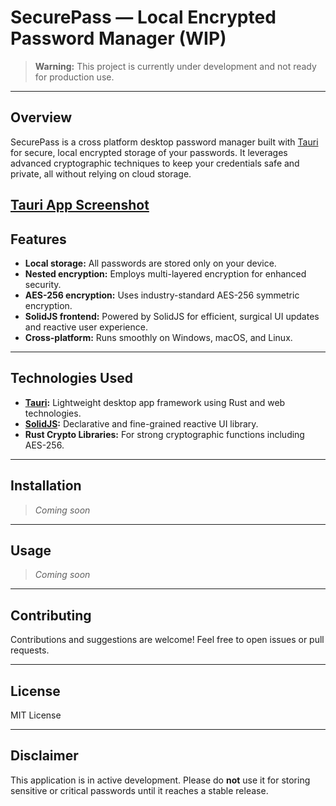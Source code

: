 # SecurePass — Local Encrypted Password Manager (WIP)

> **Warning:** This project is currently under development and not ready for production use.

---

## Overview

SecurePass is a cross platform desktop password manager built with [Tauri](https://tauri.app/) for secure, local encrypted storage of your passwords. It leverages advanced cryptographic techniques to keep your credentials safe and private, all without relying on cloud storage.

[Tauri App Screenshot](https://raw.githubusercontent.com/username/repo/branch/path/to/image.png)
---

## Features

- **Local storage:** All passwords are stored only on your device.
- **Nested encryption:** Employs multi-layered encryption for enhanced security.
- **AES-256 encryption:** Uses industry-standard AES-256 symmetric encryption.
- **SolidJS frontend:** Powered by SolidJS for efficient, surgical UI updates and reactive user experience.
- **Cross-platform:** Runs smoothly on Windows, macOS, and Linux.

---

## Technologies Used

- **[Tauri](https://tauri.app/):** Lightweight desktop app framework using Rust and web technologies.
- **[SolidJS](https://www.solidjs.com/):** Declarative and fine-grained reactive UI library.
- **Rust Crypto Libraries:** For strong cryptographic functions including AES-256.

---

## Installation

> _Coming soon_

---

## Usage

> _Coming soon_

---

## Contributing

Contributions and suggestions are welcome! Feel free to open issues or pull requests.

---

## License

MIT License

---

## Disclaimer

This application is in active development. Please do **not** use it for storing sensitive or critical passwords until it reaches a stable release.

